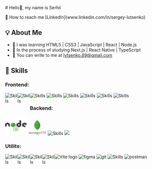 <p align="left">#  Hello👋, my name is Serhii</p>
 

 <p align="left">📲 How to reach me [LinkedIn](www.linkedin.com/in/sergey-lutsenko)

## 💡 About Me

- 📝 I was learning HTML5 | CSS3 | JavaScript | React | Node.js
- 📑 In the process of studying Next.js | React Native | TypeScript
- 📩 You can write to me at lytsenko.89@gmail.com


## 🔨 Skills

### **Frontend**:

<p align="left"><img src="https://cdn.jsdelivr.net/gh/devicons/devicon/icons/react/react-original.svg" alt="Skills" width="40" height="40"/>  
<img src="https://cdn.jsdelivr.net/gh/devicons/devicon/icons/redux/redux-original.svg" alt="Skills" width="40" height="40"/> 
<img src="https://cdn.jsdelivr.net/gh/devicons/devicon/icons/html5/html5-original.svg" alt="Skills" width="40" height="40"/>  
<img src="https://cdn.jsdelivr.net/gh/devicons/devicon/icons/css3/css3-original.svg" alt="Skills" width="40" height="40"/>  
<img src="https://cdn.jsdelivr.net/gh/devicons/devicon/icons/javascript/javascript-original.svg" alt="Skills" width="40" height="40"/>  
<img src="https://www.vectorlogo.zone/logos/tailwindcss/tailwindcss-icon.svg" alt="Skills" width="40" height="40"/>
<img src="https://cdn.jsdelivr.net/gh/devicons/devicon/icons/typescript/typescript-original.svg" alt="Skills" align="left" width="40" height="40"/>
<img src="https://cdn.jsdelivr.net/gh/devicons/devicon/icons/webpack/webpack-original.svg" alt="Skills" align="left" width="40" height="40"/></p>

### **Backend**:

<p align="left"><img src="https://raw.githubusercontent.com/devicons/devicon/master/icons/nodejs/nodejs-original-wordmark.svg" alt="nodejs" width="70" height="60"/>
<img src="https://raw.githubusercontent.com/devicons/devicon/master/icons/mongodb/mongodb-original-wordmark.svg" alt="mongodb" width="60" height="50"/>
  <img src="https://cdn.jsdelivr.net/gh/devicons/devicon/icons/firebase/firebase-plain.svg" alt="Skills"  width="40" height="60"/>
<img src="https://raw.githubusercontent.com/swagger-api/swagger.io/wordpress/images/assets/SW-logo-clr.png" height="50">

 

### **Utilits**:

<p align="left" ><img width="40" src="https://vitejs.dev/logo.svg" alt="Vite logo">
<img src="https://www.vectorlogo.zone/logos/figma/figma-icon.svg" alt="figma"  width="40" height="40"/>
<img src="https://www.vectorlogo.zone/logos/git-scm/git-scm-icon.svg" alt="git"  width="40" height="40"/>
  <img src="https://cdn.jsdelivr.net/gh/devicons/devicon/icons/github/github-original.svg" alt="Skills" width="40" height="40"/>
<img src="https://www.vectorlogo.zone/logos/getpostman/getpostman-icon.svg"  alt="postman" width="40" height="40"/>
<img src="https://cdn.jsdelivr.net/gh/devicons/devicon/icons/vscode/vscode-original.svg" alt="Skills" align="left" width="40" height="40"/>  
<img src="https://cdn.jsdelivr.net/gh/devicons/devicon/icons/trello/trello-plain.svg" alt="Skills" align="left" width="40" height="40"/>
<img src="https://cdn.jsdelivr.net/gh/devicons/devicon/icons/canva/canva-original.svg" alt="Skills" align="left" width="40" height="40"/>  
<img src="https://cdn.jsdelivr.net/gh/devicons/devicon/icons/slack/slack-original.svg" alt="Skills" align="left" width="40" height="40"/> </p>

<br><br><br>

